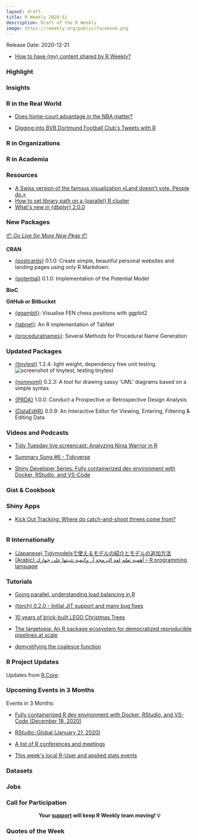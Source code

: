 ```yaml
---
layout: draft
title: R Weekly 2020-51
description: Draft of the R Weekly
image: https://rweekly.org/public/facebook.png
---
```


Release Date: 2020-12-21

+ [How to have (my) content shared by R Weekly?](https://github.com/rweekly/rweekly.org#how-to-have-my-content-shared-by-r-weekly)


###  Highlight



### Insights



### R in the Real World

+ [Does home-court advantage in the NBA matter?](https://tlfvincent.github.io//2020/12/06/nba-home-court-advantage/)

+ [Digging into BVB Dortmund Football Club's Tweets with R](https://soroosj.netlify.app/2020/12/12/twitter/)

###  R in Organizations



###  R in Academia



###  Resources

+ [A Swiss version of the famous visualization «Land doesn't vote. People do.»](https://github.com/zumbov2/votemapswitzerland)
+ [How to set library path on a {parallel} R cluster](https://www.markvanderloo.eu/yaRb/2020/12/17/how-to-set-library-path-on-a-parallel-r-cluster/)
+ [What's new in {dbplyr} 2.0.0](https://www.dropbox.com/s/s1o70fzrkgaxmwf/maverick_gbug-lightning-dbplyr-2.pdf?dl=0)

###  New Packages

<p class="added-hostname"><a href="https://rweekly.org/live" target="_blank" class="externalLink">📦 <i>Go Live for More New Pkgs</i> 📦</a></p>

**CRAN**
+ [{postcards}](https://cran.r-project.org/package=postcards) 0.1.0: Create simple, beautiful personal websites and landing pages using only R Markdown. 

+ [{potential}](https://cran.r-project.org/package=potential) 0.1.0: Implementation of the Potential Model

**BioC**



**GitHub or Bitbucket**

+ [{ggambit}](https://github.com/cj-holmes/ggambit): Visualise FEN chess positions with ggplot2

+ [{tabnet}](https://github.com/mlverse/tabnet/):  An R implementation of TabNet 

+ [{proceduralnames}](https://github.com/mikemahoney218/proceduralnames): Several Methods for Procedural Name Generation

### Updated Packages

+ [{tinytest}](https://cran.r-project.org/package=tinytest) 1.2.4: light weight, dependency free unit testing.
  ![screenshot of tinytest, testing tinytest](https://pbs.twimg.com/media/Epdn3eSXIAAW8W0?format=png&name=small)

+ [{nomnoml}](https://cran.r-project.org/package=nomnoml) 0.2.3: A tool for drawing sassy 'UML' diagrams based on a simple syntax.

+ [{PRDA}](https://cran.r-project.org/package=PRDA) 1.0.0: Conduct a Prospective or Retrospective Design Analysis

+ [{DataEditR}](https://cran.r-project.org/package=DataEditR) 0.0.9: An Interactive Editor for Viewing, Entering, Filtering & Editing Data

###  Videos and Podcasts

+ [Tidy Tuesday live screencast: Analyzing Ninja Warrior in R](https://www.youtube.com/watch?v=4AhXvMsCooM)

+ [Summary Song #6 - Tidyverse](https://www.youtube.com/watch?v=p8Py9C8iq2s)

+ [Shiny Developer Series: Fully containerized dev environment with Docker, RStudio, and VS-Code](https://youtu.be/4wRiPG9LM3o)

### Gist & Cookbook



### Shiny Apps

+ [Kick Out Tracking: Where do catch-and-shoot threes come from?](https://crumpledpaperjumper.shinyapps.io/PassTo3/)

![]()

### R Internationally

+ [(Japanese) Tidymodelsで使えるモデルの紹介とモデルの追加方法](https://blog.atusy.net/2020/12/13/add-parsnip-model/)
+ [(Arabic) أهمية تعلم لغة البرمجة آر وكيفية تثبيتها على جهازك – R programming language](https://e3arabi.com/%D8%A7%D9%84%D8%AA%D9%82%D9%86%D9%8A%D8%A9/%D8%A3%D9%87%D9%85%D9%8A%D8%A9-%D8%AA%D8%B9%D9%84%D9%85-%D9%84%D8%BA%D8%A9-%D8%A7%D9%84%D8%A8%D8%B1%D9%85%D8%AC%D8%A9-%D8%A2%D8%B1-%D9%88%D9%83%D9%8A%D9%81%D9%8A%D8%A9-%D8%AA%D8%AB%D8%A8%D9%8A%D8%AA/)

###  Tutorials

+ [Going parallel: understanding load balancing in R](https://neuraldischarge.wordpress.com/2020/12/09/going-parallel-understanding-load-balancing-in-r/)

+ [{torch} 0.2.0 - Initial JIT support and many bug fixes](https://blogs.rstudio.com/ai/posts/2020-12-15-torch-0.2.0-released/)

+ [10 years of brick-built LEGO Christmas Trees](https://www.ryantimpe.com/post/legochristmas1/)

+ [The targetopia: An R package ecosystem for democratized reproducible pipelines at scale](https://wlandau.github.io/posts/2020-12-14-targetopia/)

+ [ demystifying the coalesce function](https://johnmackintosh.net/blog/2020-12-11-coalesce/)

<!--<div class="post-more-begin></div><div class="post-more-end"></div>-->

###  R Project Updates

Updates from [R Core](http://developer.r-project.org/blosxom.cgi/R-devel/NEWS):


###  Upcoming Events in 3 Months

Events in 3 Months:

+ [Fully containerized R dev environment with Docker, RStudio, and VS-Code (December 18, 2020)](https://www.youtube.com/watch?v=4wRiPG9LM3o)

+ [RStudio::Global (January 21, 2020)](https://global.rstudio.com/student/catalog)

+ [A list of R conferences and meetings](https://jumpingrivers.github.io/meetingsR/events.html)

+ [This week's local R-User and applied stats events](https://community.rstudio.com/c/irl)


### Datasets

### Jobs




###  Call for Participation


<p class="hide-support added-hostname support-rweekly" style="text-align: center;font-weight: bold;">Your <a class="non-visited externalLink" href="https://www.patreon.com/rweekly" onclick="pas(this)">support</a> will keep R Weekly team moving! 💡</p>

###  Quotes of the Week
